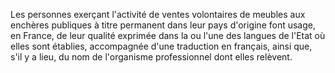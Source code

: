   
 Les personnes exerçant l'activité de ventes volontaires de meubles aux enchères publiques à titre permanent dans leur pays d'origine font usage, en France, de leur qualité exprimée dans la ou l'une des langues de l'Etat où elles sont établies, accompagnée d'une traduction en français, ainsi que, s'il y a lieu, du nom de l'organisme professionnel dont elles relèvent.  

  
